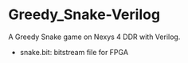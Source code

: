 # Greedy_Snake-Verilog
A Greedy Snake game on Nexys 4 DDR with Verilog.
* snake.bit: bitstream file for FPGA
